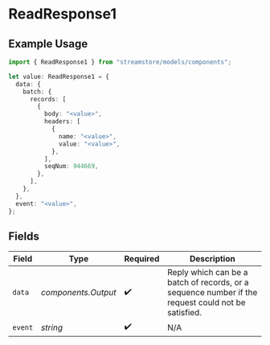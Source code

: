 # ReadResponse1

## Example Usage

```typescript
import { ReadResponse1 } from "streamstore/models/components";

let value: ReadResponse1 = {
  data: {
    batch: {
      records: [
        {
          body: "<value>",
          headers: [
            {
              name: "<value>",
              value: "<value>",
            },
          ],
          seqNum: 944669,
        },
      ],
    },
  },
  event: "<value>",
};
```

## Fields

| Field                                                                                              | Type                                                                                               | Required                                                                                           | Description                                                                                        |
| -------------------------------------------------------------------------------------------------- | -------------------------------------------------------------------------------------------------- | -------------------------------------------------------------------------------------------------- | -------------------------------------------------------------------------------------------------- |
| `data`                                                                                             | *components.Output*                                                                                | :heavy_check_mark:                                                                                 | Reply which can be a batch of records, or a sequence number if the request could not be satisfied. |
| `event`                                                                                            | *string*                                                                                           | :heavy_check_mark:                                                                                 | N/A                                                                                                |